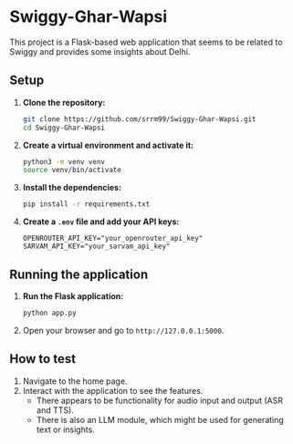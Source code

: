 # Swiggy-Ghar-Wapsi

This project is a Flask-based web application that seems to be related to Swiggy and provides some insights about Delhi.

## Setup

1.  **Clone the repository:**
    ```bash
    git clone https://github.com/srrm99/Swiggy-Ghar-Wapsi.git
    cd Swiggy-Ghar-Wapsi
    ```

2.  **Create a virtual environment and activate it:**
    ```bash
    python3 -m venv venv
    source venv/bin/activate
    ```

3.  **Install the dependencies:**
    ```bash
    pip install -r requirements.txt
    ```

4.  **Create a `.env` file and add your API keys:**
    ```
    OPENROUTER_API_KEY="your_openrouter_api_key"
    SARVAM_API_KEY="your_sarvam_api_key"
    ```

## Running the application

1.  **Run the Flask application:**
    ```bash
    python app.py
    ```

2.  Open your browser and go to `http://127.0.0.1:5000`.

## How to test

1.  Navigate to the home page.
2.  Interact with the application to see the features.
    - There appears to be functionality for audio input and output (ASR and TTS).
    - There is also an LLM module, which might be used for generating text or insights. 